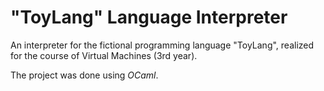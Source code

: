 # "ToyLang" Language Interpreter

An interpreter for the fictional programming language "ToyLang", realized for the course of Virtual Machines (3rd year).

The project was done using _OCaml_.

